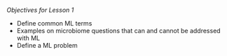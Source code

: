 *Objectives for Lesson 1*

- Define common ML terms
- Examples on microbiome questions that can and cannot be addressed with ML
- Define a ML problem
